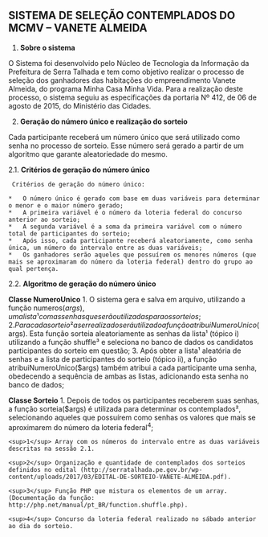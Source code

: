## SISTEMA DE SELEÇÃO CONTEMPLADOS DO MCMV – VANETE ALMEIDA

1. **Sobre o sistema**

  O Sistema foi desenvolvido pelo Núcleo de Tecnologia da Informação da Prefeitura de Serra Talhada e tem como objetivo realizar o processo de seleção dos ganhadores das habitações do empreendimento Vanete Almeida, do programa Minha Casa Minha Vida. Para a realização deste processo, o sistema seguiu as especificações da portaria Nº 412, de 06 de agosto de 2015, do Ministério das Cidades.

2. **Geração do número único e realização do sorteio**

  Cada participante receberá um número único que será utilizado como senha no processo de sorteio. Esse número será gerado a partir de um algoritmo que garante aleatoriedade do mesmo.

  2.1.	**Critérios de geração do número único**
  
     Critérios de geração do número único:
  
    *	O número único é gerado com base em duas variáveis para determinar o menor e o maior número gerado;
    *	A primeira variável é o número da loteria federal do concurso anterior ao sorteio;
    *	A segunda variável é a soma da primeira variável com o número total de participantes do sorteio;
    *	Após isso, cada participante receberá aleatoriamente, como senha única, um número do intervalo entre as duas variáveis;
    *	Os ganhadores serão aqueles que possuírem os menores números (que mais se aproximaram do número da loteria federal) dentro do grupo ao qual pertença.  
  
  
   2.2. **Algoritmo de geração do número único**
  
   **Classe NumeroUnico**
      1.	O sistema gera e salva em arquivo, utilizando a função numeros($args), uma lista¹ com as senhas que serão utilizadas para os sorteios;
      2.	Para cada sorteio² a ser realizado será utilizado a função atribuiNumeroUnico($args). Esta função sorteia aleatoriamente as senhas da lista¹ (tópico i) utilizando a função shuffle³ e seleciona no banco de dados os candidatos participantes do sorteio em questão;
      3.	Após obter a lista¹ aleatória de senhas e a lista de participantes do sorteio (tópico ii), a função atribuiNumeroUnico($args) também atribui a cada participante uma senha, obedecendo a sequência de ambas as listas, adicionando esta senha no banco de dados;

   **Classe Sorteio**
      1.	Depois de todos os participantes receberem suas senhas, a função sorteia($args) é utilizada para determinar os contemplados², selecionando aqueles que possuírem como senhas os valores que mais se aproximarem do número da loteria federal<sup>4</sup>;
      
      
    <sup>1</sup> Array com os números do intervalo entre as duas variáveis descritas na sessão 2.1.
    
    <sup>2</sup> Organização e quantidade de contemplados dos sorteios definidos no edital (http://serratalhada.pe.gov.br/wp-content/uploads/2017/03/EDITAL-DE-SORTEIO-VANETE-ALMEIDA.pdf). 
    
    <sup>3</sup> Função PHP que mistura os elementos de um array. (Documentação da função: http://php.net/manual/pt_BR/function.shuffle.php).
    
    <sup>4</sup> Concurso da loteria federal realizado no sábado anterior ao dia do sorteio.
